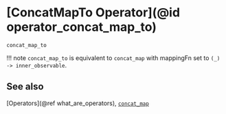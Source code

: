 # [ConcatMapTo Operator](@id operator_concat_map_to)

```@docs
concat_map_to
```

!!! note
    `concat_map_to` is equivalent to `concat_map` with mappingFn set to `(_) -> inner_observable`.

## See also

[Operators](@ref what_are_operators), [`concat_map`](@ref)

